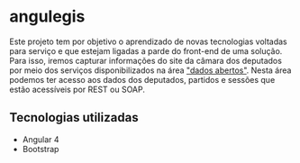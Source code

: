 # angulegis
Este projeto tem por objetivo o aprendizado de novas tecnologias voltadas para serviço e que estejam ligadas a parde do front-end de uma solução. Para isso, iremos capturar informações do site da câmara dos deputados por meio dos serviços disponibilizados na área ["dados abertos"](https://dadosabertos.camara.leg.br). Nesta área podemos ter acesso aos dados dos deputados, partidos e sessões que estão acessíveis por REST ou SOAP.

## Tecnologias utilizadas
- Angular 4
- Bootstrap
